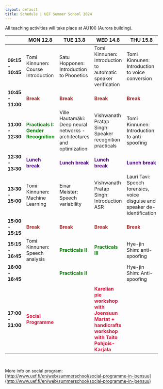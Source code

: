 ```yaml
---
layout: default
title: Schedule | UEF Summer School 2024
---
```


All teaching activities will take place at AU100 (Aurora building).

|                   | MON 12.8                                          | TUE 13.8                                                | WED 14.8                                          | THU 15.8                                          | FRI 16.8                                          |
|-------------------|---------------------------------------------------|---------------------------------------------------------|---------------------------------------------------|---------------------------------------------------|---------------------------------------------------|
| **09:15 - 10:45**   |            Tomi Kinnunen: Course Introduction                                       |  Satu Hopponen: Introduction to Phonetics                       | Tomi Kinnunen: Introduction to automatic speaker verification                      | Tomi Kinnunen: Introduction to voice conversion | Hye-jin Shim: Anti-spoofing         |
| **10:45 - 11:00** | <span style="color:brown">**Break**</span> | <span style="color:brown">**Break**</span>       | <span style="color:brown">**Break**</span> | <span style="color:brown">**Break**</span>       | <span style="color:brown">**Break**</span> |
| **11:00 - 12:30** |        <span style="color:green">**Practicals I: Gender Recognition**</span>    |        Ville Hautamäki: Deep neural networks - architectures and optimization          | Vishwanath Pratap Singh: Speaker recognition practicals                   | Tomi Kinnunen: Introduction to anti-spoofing | Rosa González Hautamäki: Interpretability and speech technology models |
| **12:30 - 13:30** | <span style="color:indigo">**Lunch break**</span> | <span style="color:indigo">**Lunch break**</span>       | <span style="color:indigo">**Lunch break**</span> | <span style="color:indigo">**Lunch break**</span>       | <span style="color:indigo">**Lunch break**</span>   |
| **13:30 - 15:00** |       Tomi Kinnunen: Machine Learning        |            Einar Meister: Speech variability                  | Vishwanath Pratap Singh: Introduction ASR           |  Lauri Tavi: Speech forensics, voice disguise and speaker de-identification | Poster session (+ mandatory learning diary from participants) |
| **15:00 - 15:15** | <span style="color:brown">**Break**</span> | <span style="color:brown">**Break**</span>       | <span style="color:brown">**Break**</span> | <span style="color:brown">**Break**</span>       |   <span style="color:brown">**Break**</span> |
| **15:15 - 16:45** |       Tomi Kinnunen: Speech analysis           | <span style="color:green">**Practicals II**</span> | <span style="color:green">**Practicals III**</span>                                          | Hye-jin Shim: anti-spoofing |  <span style="color:green">**Practicals IV**</span> |
| **16:00 - 16:45** |                 | <span style="color:green">**Practicals II**</span> |                                           | Hye-jin Shim: Anti-spoofing |  <span style="color:green">**Practicals IV**</span> |
|                   |                                                   |                                                         |                                                   |                                                         |                                                   |
| **17:00 - 21:00**  | <span style="color:crimson">**Social Programme**</span>          |                                                         | <span style="color:crimson">**Karelian pie workshop with Joensuun Martat + handicrafts workshop with Taito Pohjois-Karjala**</span>                                                                        |                                                   |                 <span style="color:crimson">**Farewell dinner (Kerubi)**                                  |

&nbsp;

More info on social program: [http://www.uef.fi/en/web/summerschool/social-programme-in-joensuu](http://www.uef.fi/en/web/summerschool/social-programme-in-joensuu)
&nbsp;


